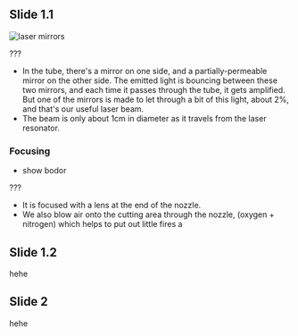 ## Slide 1.1
![laser mirrors](https://i.imgur.com/hfNC1qB.png)

???
- In the tube, there's a mirror on one side, and a partially-permeable mirror on the other side. The emitted light is bouncing between these two mirrors, and each time it passes through the tube, it gets amplified. But one of the mirrors is made to let through a bit of this light, about 2%, and that's our useful laser beam.
- The beam is only about 1cm in diameter as it travels from the laser resonator.

### Focusing

-  show bodor

???
- It is focused with a lens at the end of the nozzle. 
- We also blow air onto the cutting area through the nozzle, (oxygen + nitrogen) which helps to put out little fires a

## Slide 1.2
hehe

## Slide 2

hehe